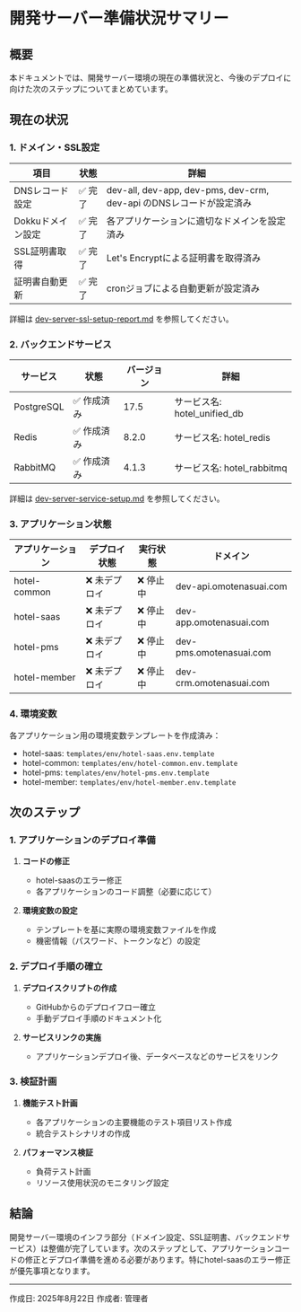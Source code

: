 # 開発サーバー準備状況サマリー

## 概要

本ドキュメントでは、開発サーバー環境の現在の準備状況と、今後のデプロイに向けた次のステップについてまとめています。

## 現在の状況

### 1. ドメイン・SSL設定

| 項目 | 状態 | 詳細 |
|-----|------|------|
| DNSレコード設定 | ✅ 完了 | dev-all, dev-app, dev-pms, dev-crm, dev-api のDNSレコードが設定済み |
| Dokkuドメイン設定 | ✅ 完了 | 各アプリケーションに適切なドメインを設定済み |
| SSL証明書取得 | ✅ 完了 | Let's Encryptによる証明書を取得済み |
| 証明書自動更新 | ✅ 完了 | cronジョブによる自動更新が設定済み |

詳細は [dev-server-ssl-setup-report.md](./dev-server-ssl-setup-report.md) を参照してください。

### 2. バックエンドサービス

| サービス | 状態 | バージョン | 詳細 |
|---------|------|----------|------|
| PostgreSQL | ✅ 作成済み | 17.5 | サービス名: hotel_unified_db |
| Redis | ✅ 作成済み | 8.2.0 | サービス名: hotel_redis |
| RabbitMQ | ✅ 作成済み | 4.1.3 | サービス名: hotel_rabbitmq |

詳細は [dev-server-service-setup.md](./dev-server-service-setup.md) を参照してください。

### 3. アプリケーション状態

| アプリケーション | デプロイ状態 | 実行状態 | ドメイン |
|--------------|----------|---------|--------|
| hotel-common | ❌ 未デプロイ | ❌ 停止中 | dev-api.omotenasuai.com |
| hotel-saas | ❌ 未デプロイ | ❌ 停止中 | dev-app.omotenasuai.com |
| hotel-pms | ❌ 未デプロイ | ❌ 停止中 | dev-pms.omotenasuai.com |
| hotel-member | ❌ 未デプロイ | ❌ 停止中 | dev-crm.omotenasuai.com |

### 4. 環境変数

各アプリケーション用の環境変数テンプレートを作成済み：

- hotel-saas: `templates/env/hotel-saas.env.template`
- hotel-common: `templates/env/hotel-common.env.template`
- hotel-pms: `templates/env/hotel-pms.env.template`
- hotel-member: `templates/env/hotel-member.env.template`

## 次のステップ

### 1. アプリケーションのデプロイ準備

1. **コードの修正**
   - hotel-saasのエラー修正
   - 各アプリケーションのコード調整（必要に応じて）

2. **環境変数の設定**
   - テンプレートを基に実際の環境変数ファイルを作成
   - 機密情報（パスワード、トークンなど）の設定

### 2. デプロイ手順の確立

1. **デプロイスクリプトの作成**
   - GitHubからのデプロイフロー確立
   - 手動デプロイ手順のドキュメント化

2. **サービスリンクの実施**
   - アプリケーションデプロイ後、データベースなどのサービスをリンク

### 3. 検証計画

1. **機能テスト計画**
   - 各アプリケーションの主要機能のテスト項目リスト作成
   - 統合テストシナリオの作成

2. **パフォーマンス検証**
   - 負荷テスト計画
   - リソース使用状況のモニタリング設定

## 結論

開発サーバー環境のインフラ部分（ドメイン設定、SSL証明書、バックエンドサービス）は整備が完了しています。次のステップとして、アプリケーションコードの修正とデプロイ準備を進める必要があります。特にhotel-saasのエラー修正が優先事項となります。

---

作成日: 2025年8月22日
作成者: 管理者





